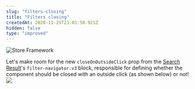 ```yaml
---
slug: "filters-closing"
title: "Filters closing"
createdAt: 2020-11-25T21:01:50.921Z
hidden: false
type: "improved"
---
```


![Store Framework](https://img.shields.io/badge/-Store%20Framework-red)

Let's make room for the new `closeOnOutsideClick` prop from the [Search Result](https://vtex.io/docs/components/all/vtex.search-result/)'s `filter-navigator.v3` block, responsible for defining whether the component should be closed with an outside click (as shown below) or not!
![](https://cdn.jsdelivr.net/gh/vtexdocs/dev-portal-content@readme-docs/docs/release-notes/358775b-filter-outside-click_12.gif)
